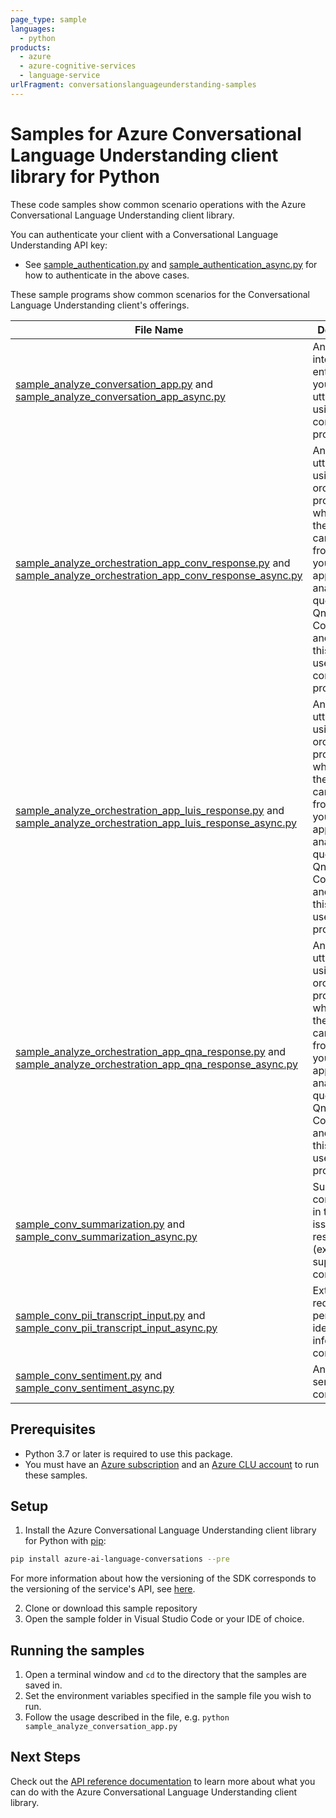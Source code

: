 ```yaml
---
page_type: sample
languages:
  - python
products:
  - azure
  - azure-cognitive-services
  - language-service
urlFragment: conversationslanguageunderstanding-samples
---
```


# Samples for Azure Conversational Language Understanding client library for Python

These code samples show common scenario operations with the Azure Conversational Language Understanding client library.

You can authenticate your client with a Conversational Language Understanding API key:

- See [sample_authentication.py][sample_authentication] and [sample_authentication_async.py][sample_authentication_async] for how to authenticate in the above cases.

These sample programs show common scenarios for the Conversational Language Understanding client's offerings.

| **File Name**| **Description**|
|-|-|
|[sample_analyze_conversation_app.py][sample_analyze_conversation_app] and [sample_analyze_conversation_app_async.py][sample_analyze_conversation_app_async] | Analyze intents and entities in your utterance using a conversation project. |
| [sample_analyze_orchestration_app_conv_response.py][sample_analyze_orchestration_app_conv_response] and [sample_analyze_orchestration_app_conv_response_async.py][sample_analyze_orchestration_app_conv_response_async]| Analyze user utterance using an orchestration project, which selects the best candidate from one of your different apps to analyze user query (ex: Qna, Conversation, and Luis). In this case, it uses a conversation project. |
| [sample_analyze_orchestration_app_luis_response.py][sample_analyze_orchestration_app_luis_response] and [sample_analyze_orchestration_app_luis_response_async.py][sample_analyze_orchestration_app_luis_response_async]| Analyze user utterance using an orchestration project, which selects the best candidate from one of your different apps to analyze user query (ex: Qna, Conversation, and Luis). In this case, it uses a Luis project. |
| [sample_analyze_orchestration_app_qna_response.py][sample_analyze_orchestration_app_qna_response] and [sample_analyze_orchestration_app_qna_response_async.py][sample_analyze_orchestration_app_qna_response_async]| Analyze user utterance using an orchestration project, which selects the best candidate from one of your different apps to analyze user query (ex: Qna, Conversation, and Luis). In this case, it uses a Qna project. |
| [sample_conv_summarization.py][sample_conv_summarization] and [sample_conv_summarization_async.py][sample_conv_summarization_async]| Summarize conversation in the form of issues and resolutions (ex: tech support conversation) |
| [sample_conv_pii_transcript_input.py][sample_conv_pii_transcript_input] and [sample_conv_pii_transcript_input_async.py][sample_conv_pii_transcript_input_async]| Extract and redact personally-identifiable info from/in conversations |
| [sample_conv_sentiment.py][sample_conv_sentiment] and [sample_conv_sentiment_async.py][sample_conv_sentiment_async]| Analyze sentiment in conversations |

## Prerequisites

- Python 3.7 or later is required to use this package.
- You must have an [Azure subscription][azure_subscription] and an
  [Azure CLU account][azure_clu_account] to run these samples.

## Setup

1. Install the Azure Conversational Language Understanding client library for Python with [pip][pip]:

```bash
pip install azure-ai-language-conversations --pre
```

For more information about how the versioning of the SDK corresponds to the versioning of the service's API, see [here][versioning_story_readme].

2. Clone or download this sample repository
3. Open the sample folder in Visual Studio Code or your IDE of choice.

## Running the samples

1. Open a terminal window and `cd` to the directory that the samples are saved in.
2. Set the environment variables specified in the sample file you wish to run.
3. Follow the usage described in the file, e.g. `python sample_analyze_conversation_app.py`



## Next Steps

Check out the [API reference documentation][api_reference_documentation] to learn more about
what you can do with the Azure Conversational Language Understanding client library.

[azure_subscription]: https://azure.microsoft.com/free/
[azure_clu_account]: https://language.azure.com/clu/projects
[pip]: https://pypi.org/project/pip/

[sample_authentication]: https://github.com/Azure/azure-sdk-for-python/tree/main/sdk/cognitivelanguage/azure-ai-language-conversations/samples/sample_authentication.py
[sample_authentication_async]: https://github.com/Azure/azure-sdk-for-python/tree/main/sdk/cognitivelanguage/azure-ai-language-conversations/samples/async/sample_authentication_async.py

[sample_analyze_conversation_app]: https://github.com/Azure/azure-sdk-for-python/tree/main/sdk/cognitivelanguage/azure-ai-language-conversations/samples/sample_analyze_conversation_app.py
[sample_analyze_conversation_app_async]: https://github.com/Azure/azure-sdk-for-python/tree/main/sdk/cognitivelanguage/azure-ai-language-conversations/samples/async/sample_analyze_conversation_app_async.py

[sample_analyze_orchestration_app_conv_response]: https://github.com/Azure/azure-sdk-for-python/tree/main/sdk/cognitivelanguage/azure-ai-language-conversations/samples/sample_analyze_orchestration_app_conv_response.py
[sample_analyze_orchestration_app_conv_response_async]: https://github.com/Azure/azure-sdk-for-python/tree/main/sdk/cognitivelanguage/azure-ai-language-conversations/samples/async/sample_analyze_orchestration_app_conv_response_async.py

[sample_analyze_orchestration_app_luis_response]: https://github.com/Azure/azure-sdk-for-python/tree/main/sdk/cognitivelanguage/azure-ai-language-conversations/samples/sample_analyze_orchestration_app_luis_response.py
[sample_analyze_orchestration_app_luis_response_async]: https://github.com/Azure/azure-sdk-for-python/tree/main/sdk/cognitivelanguage/azure-ai-language-conversations/samples/async/sample_analyze_orchestration_app_luis_response_async.py

[sample_analyze_orchestration_app_qna_response]: https://github.com/Azure/azure-sdk-for-python/tree/main/sdk/cognitivelanguage/azure-ai-language-conversations/samples/sample_analyze_orchestration_app_qna_response.py
[sample_analyze_orchestration_app_qna_response_async]: https://github.com/Azure/azure-sdk-for-python/tree/main/sdk/cognitivelanguage/azure-ai-language-conversations/samples/async/sample_analyze_orchestration_app_qna_response_async.py

[sample_conv_summarization]: https://github.com/Azure/azure-sdk-for-python/tree/main/sdk/cognitivelanguage/azure-ai-language-conversations/samples/sample_conv_summarization.py
[sample_conv_summarization_async]: https://github.com/Azure/azure-sdk-for-python/tree/main/sdk/cognitivelanguage/azure-ai-language-conversations/samples/async/sample_conv_summarization_async.py

[sample_conv_pii_transcript_input]: https://github.com/Azure/azure-sdk-for-python/tree/main/sdk/cognitivelanguage/azure-ai-language-conversations/samples/sample_conv_pii_transcript_input.py
[sample_conv_pii_transcript_input_async]: https://github.com/Azure/azure-sdk-for-python/tree/main/sdk/cognitivelanguage/azure-ai-language-conversations/samples/async/sample_conv_pii_transcript_input_async.py

[sample_conv_sentiment]: https://github.com/Azure/azure-sdk-for-python/tree/main/sdk/cognitivelanguage/azure-ai-language-conversations/samples/sample_conv_sentiment.py
[sample_conv_sentiment_async]: https://github.com/Azure/azure-sdk-for-python/tree/main/sdk/cognitivelanguage/azure-ai-language-conversations/samples/async/sample_conv_sentiment_async.py

[api_reference_documentation]: https://azuresdkdocs.blob.core.windows.net/$web/python/azure-ai-language-conversations/latest/azure.ai.language.conversations.html
[versioning_story_readme]: https://github.com/Azure/azure-sdk-for-python/tree/main/sdk/cognitivelanguage/azure-ai-language-conversations#install-the-package
